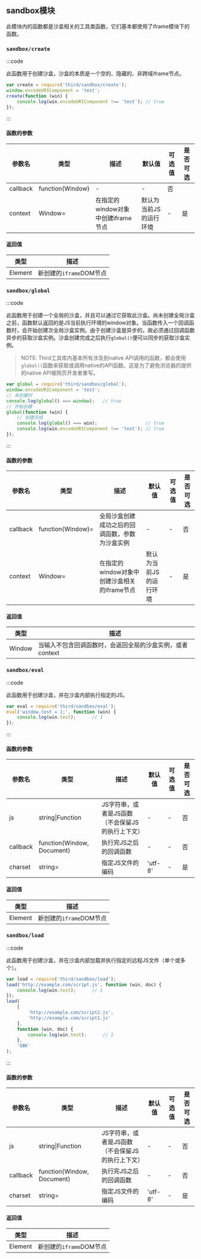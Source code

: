 ## sandbox模块

此模块内的函数都是沙盒相关的工具类函数，它们基本都使用了iframe模块下的函数。


### `sandbox/create`

:::code

此函数用于创建沙盒，沙盒的本质是一个空的、隐藏的、非跨域iframe节点。

```javascript
var create = require('third/sandbox/create');
window.encodeURIComponent = 'test';
create(function (win) {
    console.log(win.encodeURIComponent !== 'test'); // true
});
```
:::

#### 函数的参数

| 参数名 | 类型 | 描述 | 默认值 | 可选值 | 是否可选 |
| ----- | ---- | ---- | ----- | ------ | ------- |
| callback | function(Window) | - | - | 否 |
| context  | Window= | 在指定的window对象中创建iframe节点 | 默认为当前JS的运行环境 | - | 是

#### 返回值

| 类型 | 描述 |
| ---- | ---- |
| Element | 新创建的`iframe`DOM节点 |


### `sandbox/global`

:::code

此函数用于创建一个全局的沙盒，并且可以通过它获取此沙盒。尚未创建全局沙盒之前，函数默认返回的是JS当前执行环境的window对象。当函数传入一个回调函数时，会开始创建次全局沙盒实例。由于创建沙盒是异步的，故必须通过回调函数异步的获取沙盒实例。沙盒创建完成之后执行`global()`便可以同步的获取沙盒实例。

> NOTE: Third工具库内基本所有涉及到native API调用的函数，都会使用`global()`函数来获取或调用native的API函数。这是为了避免浏览器的提供的native API被网页开发者重写。

```javascript
var global = require('third/sandbox/global');
window.encodeURIComponent = 'test';
// 未创建时
console.log(global() === window);   // true
// 开始创建
global(function (win) {
    // 创建完成
    console.log(global() === win);                  // true
    console.log(win.encodeURIComponent !== 'test'); // true
});
```
:::

#### 函数的参数

| 参数名 | 类型 | 描述 | 默认值 | 可选值 | 是否可选 |
| ----- | ---- | ---- | ----- | ------ | ------- |
| callback | function(Window)= | 全局沙盒创建成功之后的回调函数，参数为沙盒实例 | - | - | 否 |
| context  | Window= | 在指定的window对象中创建沙盒相关的iframe节点 | 默认为当前JS的运行环境 | - | 是

#### 返回值

| 类型 | 描述 |
| ---- | ---- |
| Window | 当输入不包含回调函数时，会返回全局的沙盒实例，或者context |


### `sandbox/eval`

:::code

此函数用于创建沙盒，并在沙盒内部执行指定的JS。

```javascript
var eval = require('third/sandbox/eval');
eval('window.test = 1;', function (win) {
    console.log(win.test);      // 1
});
```
:::

#### 函数的参数

| 参数名 | 类型 | 描述 | 默认值 | 可选值 | 是否可选 |
| ----- | ---- | ---- | ----- | ------ | ------- |
| js    | string\|Function | JS字符串，或者是JS函数（不会保留JS的执行上下文） | - | - | 否 |
| callback | function(Window, Document) | 执行完JS之后的回调函数 | - | - | 否 |
| charset  | string= | 指定JS文件的编码 | 'utf-8' | - | 是

#### 返回值

| 类型 | 描述 |
| ---- | ---- |
| Element | 新创建的`iframe`DOM节点 |


### `sandbox/load`

:::code

此函数用于创建沙盒，并在沙盒内部加载并执行指定的远程JS文件（单个或多个）。

```javascript
var load = require('third/sandbox/load');
load('http://example.com/script.js', function (win, doc) {
    console.log(win.test);      // 1
});
load(
    [
        'http://example.com/script2.js',
        'http://example.com/script1.js'
    ],
    function (win, doc) {
        console.log(win.test);      // 1
    },
    'GBK'
);
```
:::

#### 函数的参数

| 参数名 | 类型 | 描述 | 默认值 | 可选值 | 是否可选 |
| ----- | ---- | ---- | ----- | ------ | ------- |
| js    | string\|Function | JS字符串，或者是JS函数（不会保留JS的执行上下文） | - | - | 否 |
| callback | function(Window, Document) | 执行完JS之后的回调函数 | - | - | 否 |
| charset  | string= | 指定JS文件的编码 | 'utf-8' | - | 是

#### 返回值

| 类型 | 描述 |
| ---- | ---- |
| Element | 新创建的`iframe`DOM节点 |
